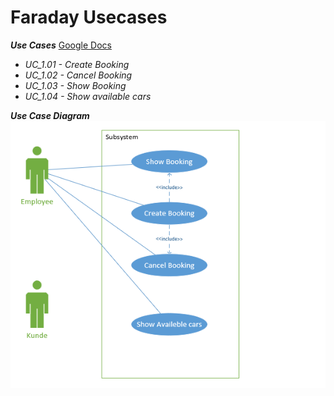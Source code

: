 # Faraday Usecases

**_Use Cases_**
[Google Docs](https://docs.google.com/document/d/1I_2hVj5Oz-2WgbzDoKkLNzY6xRujO_hPqC7pevNv8YE/edit?usp=sharing)
* *UC_1.01 - Create Booking*
* *UC_1.02 - Cancel Booking*
* *UC_1.03 - Show Booking*
* *UC_1.04 - Show available cars*

**_Use Case Diagram_**  
![use case diagram](https://github.com/knockers-2019/Faraday/blob/master/Documents/Use%20Cases/usecase%20diagram.png)






